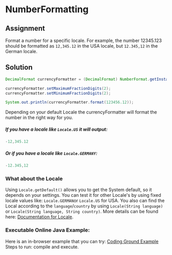 # NumberFormatting 

## Assignment
Format a number for a specific locale. For example, the number 12345.123 should be formatted as `12,345.12` in the USA locale, but `12.345,12` in the German locale.

## Solution
```java
DecimalFormat currencyFormatter = (DecimalFormat) NumberFormat.getInstance(Locale.getDefault());

currencyFormatter.setMaximumFractionDigits(2);
currencyFormatter.setMinimumFractionDigits(2);

System.out.println(currencyFormatter.format(123456.12));
```

Depending on your default Locale the currencyFormatter will format the number in the right way for you.

##### If you have a locale like `Locale.US` it will output:
```java
-12,345.12
```

##### Or if you have a locale like `Locale.GERMANY`:
```java
-12.345,12
```

### What about the Locale
Using `Locale.getDefault()` allows you to get the System default, so it depends on your settings. You can test it for other Locale's by using fixed locale values like: `Locale.GERMAN`or `Locale.US` for USA. You also can find the Local according to the `language`/`country` by using `Locale(String language)` or `Locale(String language, String country)`. More details can be found here: [Documentation for Locale].

### Executable Online Java Example:
Here is an in-browser example that you can try: [Coding Ground Example]
Steps to run: compile and execute.

[Coding Ground Example]:http://goo.gl/wq7aa5
[Documentation for Locale]:http://docs.oracle.com/javase/7/docs/api/java/util/Locale.html
